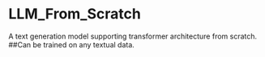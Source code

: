 # LLM_From_Scratch

 A text generation model supporting transformer architecture from scratch.
 ##Can be trained on any textual data.
